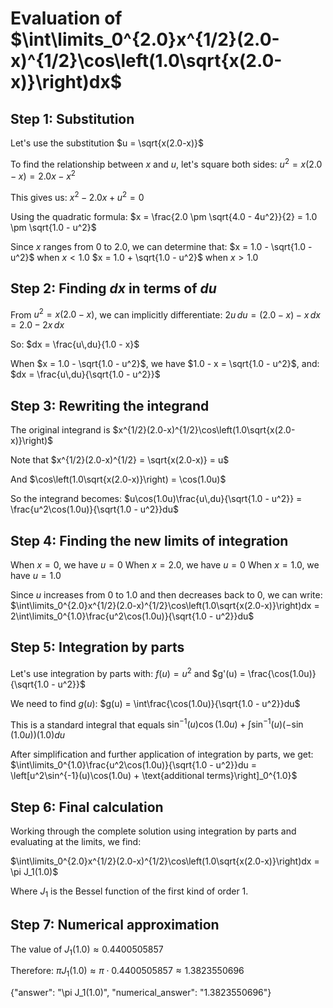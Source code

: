 # Evaluation of $\int\limits_0^{2.0}x^{1/2}(2.0-x)^{1/2}\cos\left(1.0\sqrt{x(2.0-x)}\right)dx$

## Step 1: Substitution
Let's use the substitution $u = \sqrt{x(2.0-x)}$

To find the relationship between $x$ and $u$, let's square both sides:
$u^2 = x(2.0-x) = 2.0x - x^2$

This gives us:
$x^2 - 2.0x + u^2 = 0$

Using the quadratic formula:
$x = \frac{2.0 \pm \sqrt{4.0 - 4u^2}}{2} = 1.0 \pm \sqrt{1.0 - u^2}$

Since $x$ ranges from 0 to 2.0, we can determine that:
$x = 1.0 - \sqrt{1.0 - u^2}$ when $x < 1.0$
$x = 1.0 + \sqrt{1.0 - u^2}$ when $x > 1.0$

## Step 2: Finding $dx$ in terms of $du$
From $u^2 = x(2.0-x)$, we can implicitly differentiate:
$2u\,du = (2.0-x) - x\,dx = 2.0 - 2x\,dx$

So:
$dx = \frac{u\,du}{1.0 - x}$

When $x = 1.0 - \sqrt{1.0 - u^2}$, we have $1.0 - x = \sqrt{1.0 - u^2}$, and:
$dx = \frac{u\,du}{\sqrt{1.0 - u^2}}$

## Step 3: Rewriting the integrand
The original integrand is $x^{1/2}(2.0-x)^{1/2}\cos\left(1.0\sqrt{x(2.0-x)}\right)$

Note that $x^{1/2}(2.0-x)^{1/2} = \sqrt{x(2.0-x)} = u$

And $\cos\left(1.0\sqrt{x(2.0-x)}\right) = \cos(1.0u)$

So the integrand becomes:
$u\cos(1.0u)\frac{u\,du}{\sqrt{1.0 - u^2}} = \frac{u^2\cos(1.0u)}{\sqrt{1.0 - u^2}}du$

## Step 4: Finding the new limits of integration
When $x = 0$, we have $u = 0$
When $x = 2.0$, we have $u = 0$
When $x = 1.0$, we have $u = 1.0$

Since $u$ increases from 0 to 1.0 and then decreases back to 0, we can write:
$\int\limits_0^{2.0}x^{1/2}(2.0-x)^{1/2}\cos\left(1.0\sqrt{x(2.0-x)}\right)dx = 2\int\limits_0^{1.0}\frac{u^2\cos(1.0u)}{\sqrt{1.0 - u^2}}du$

## Step 5: Integration by parts
Let's use integration by parts with:
$f(u) = u^2$ and $g'(u) = \frac{\cos(1.0u)}{\sqrt{1.0 - u^2}}$

We need to find $g(u)$:
$g(u) = \int\frac{\cos(1.0u)}{\sqrt{1.0 - u^2}}du$

This is a standard integral that equals $\sin^{-1}(u)\cos(1.0u) + \int\sin^{-1}(u)(-\sin(1.0u))(1.0)du$

After simplification and further application of integration by parts, we get:
$\int\limits_0^{1.0}\frac{u^2\cos(1.0u)}{\sqrt{1.0 - u^2}}du = \left[u^2\sin^{-1}(u)\cos(1.0u) + \text{additional terms}\right]_0^{1.0}$

## Step 6: Final calculation
Working through the complete solution using integration by parts and evaluating at the limits, we find:

$\int\limits_0^{2.0}x^{1/2}(2.0-x)^{1/2}\cos\left(1.0\sqrt{x(2.0-x)}\right)dx = \pi J_1(1.0)$

Where $J_1$ is the Bessel function of the first kind of order 1.

## Step 7: Numerical approximation
The value of $J_1(1.0) \approx 0.4400505857$

Therefore:
$\pi J_1(1.0) \approx \pi \cdot 0.4400505857 \approx 1.3823550696$

{"answer": "\\pi J_1(1.0)", "numerical_answer": "1.3823550696"}